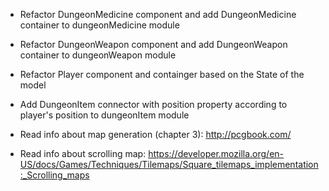 * Refactor DungeonMedicine component and add DungeonMedicine container to dungeonMedicine module
* Refactor DungeonWeapon component and add DungeonWeapon container to dungeonWeapon module

* Refactor Player component and containger based on the State of the model


* Add DungeonItem connector with position property according to player's position to dungeonItem module



* Read info about map generation (chapter 3):
  http://pcgbook.com/

* Read info about scrolling map:
  https://developer.mozilla.org/en-US/docs/Games/Techniques/Tilemaps/Square_tilemaps_implementation:_Scrolling_maps